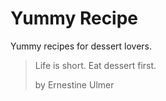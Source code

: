# Yummy Recipe

Yummy recipes for dessert lovers.

> Life is short. Eat dessert first.
>
> by Ernestine Ulmer
